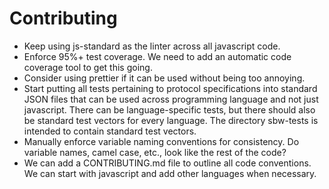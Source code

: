 Contributing
============

- Keep using js-standard as the linter across all javascript code.
- Enforce 95%+ test coverage. We need to add an automatic code coverage tool to
  get this going.
- Consider using prettier if it can be used without being too annoying.
- Start putting all tests pertaining to protocol specifications into standard
  JSON files that can be used across programming language and not just
  javascript. There can be language-specific tests, but there should also be
  standard test vectors for every language. The directory sbw-tests is intended
  to contain standard test vectors.
- Manually enforce variable naming conventions for consistency. Do variable
  names, camel case, etc., look like the rest of the code?
- We can add a CONTRIBUTING.md file to outline all code conventions. We can
  start with javascript and add other languages when necessary.
